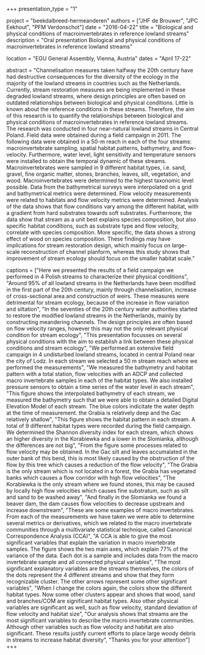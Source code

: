 +++
presentation_type = "1"

project = "beekdalbreed-hermeanderen"
authors = ["JHF de Brouwer", "JPC Eekhout", "PFM Verdonschot"]
date = "2016-04-22"
title = "Biological and physical conditions of macroinvertebrates in reference lowland streams"
description = "Oral presentation Biological and physical conditions of macroinvertebrates in reference lowland streams"

location = "EGU General Assembly, Vienna, Austria"
dates = "April 17-22"

abstract = "Channelisation measures taken halfway the 20th century have had destructive consequences for the diversity of the ecology in the majority of the lowland streams in countries such as the Netherlands. Currently, stream restoration measures are being implemented in these degraded lowland streams, where design principles are often based on outdated relationships between biological and physical conditions. Little is known about the reference conditions in these streams. Therefore, the aim of this research is to quantify the relationships between biological and physical conditions of macroinvertebrates in reference lowland streams. The research was conducted in four near-natural lowland streams in Central Poland. Field data were obtained during a field campaign in 2011. The following data were obtained in a 50-m reach in each of the four streams: macroinvertebrate sampling, spatial habitat patterns, bathymetry, and flow-velocity. Furthermore, water level, light sensitivity and temperature sensors were installed to obtain the temporal dynamic of these streams. Macroinvertebrates were sampled in 9 different habitat types, i.e. sand, gravel, fine organic matter, stones, branches, leaves, silt, vegetation, and wood.  Macroinvertebrates were determined to the highest taxonomic level possible. Data from the bathymetrical surveys were interpolated on a grid and bathymetrical metrics were determined. Flow velocity measurements were related to habitats and flow velocity metrics were determined. Analysis of the data shows that flow conditions vary among the different habitat, with a gradient from hard substrates towards soft substrates. Furthermore, the data show that stream as a unit best explains species composition, but also specific habitat conditions, such as substrate type and flow velocity, correlate with species composition. More specific, the data shows a strong effect of wood on species composition. These findings may have implications for stream restoration design, which mainly focus on large-scale reconstruction of channel planform, whereas this study shows that improvement of stream ecology should focus on the smaller habitat scale."

captions = ["Here we presented the results of a field campaign we performed in 4 Polish streams to characterize their physical conditions", 
"Around 95% of all lowland streams in the Netherlands have been modified in the first part of the 20th century, mainly through channelisation, increase of cross-sectional area and construction of weirs. These measures were detrimental for stream ecology, because of the increase in flow variation and siltation", 
"In the seventies of the 20th century water authorities started to restore the modified lowland streams in the Netherlands, mainly by constructing meandering channels. The design principles are often based on flow velocity ranges, however this may not the only relevant physical condition for stream ecology", 
"This presentation focusses on several physical conditions with the aim to establish a link between these physical conditions and stream ecology", 
"We performed an extensive field campaign in 4 undisturbed lowland streams, located in central Poland near the city of Lodz. In each stream we selected a 50 m stream reach where we performed the measurements", 
"We measured the bathymetry and habitat pattern with a total station, flow velocities with an ADCP and collected macro invertebrate samples in each of the habitat types. We also installed pressure sensors to obtain a time series of the water level in each stream", 
"This figure shows the interpolated bathymetry of each stream, we measured the bathymetry such that we were able to obtain a detailed Digital Elevation Model of each stream. The blue colors indicitate the water depth at the time of measurement. the Grabia is relatively deep and the Gac relatively shallow", 
"This figure shows the habitat pattern in each stream. A total of 9 different habitat types were recorded during the field campaign. We determined the Shannon diversity index for each stream, which shows an higher diversity in the Korabiewka and a lower in the Slomianka, although the differences are not big", 
"From the figure some processes related to flow velocity may be obtained. In the Gac silt and leaves accumalated in the outer bank of this bend, this is most likely caused by the obstruction of the flow by this tree which causes a reduction of the flow velocity", 
"The Grabia is the only stream which is not located in a forest, the Grabia has vegetated banks which causes a flow corridor with high flow velocities", 
"The Korabiewka is the only stream where we found stones, this may be caused by locally high flow velocities which causes fine substratum, such as silt and sand to be washed away", 
"And finally in the Slomianka we found a beaver dam, the dam causes flow velocities to decrease upstream and increase downstream", 
"These are some examples of macro invertebrates. From each of the measurements we have taken we were able to determine several metrics or derivatives, which we related to the macro invertebrate communities through a multivariate statistical technique, called Canonical Correspondence Analysis (CCA)", 
"A CCA is able to give the most significant variables that explain the variation in macro invertebrate samples. The figure shows the two main axes, which explain 77% of the variance of the data. Each dot is a sample and includes data from the macro invertebrate sample and all connected physical variables", 
"The most significant explanatory variables are the streams themselves, the colors of the dots represent the 4 different streams and show that they form recognizable cluster. The other arrows represent some other significant variables", 
"When I change the colors again, the colors show the different habitat types. Now some other clusters appear and shows that wood, sand and branches/COM are significant habitat types. Also other physical variables are significant as well, such as flow velocity, standard deviation of flow velocity and habitat size", 
"Our analysis shows that streams are the most significant variables to describe the macro invertebrate communities. Although other variables such as flow velocity and habitat are also significant. These results justify current efforts to place large woody debris in streams to increase habitat diversity", 
"Thanks you for your attention"]
+++